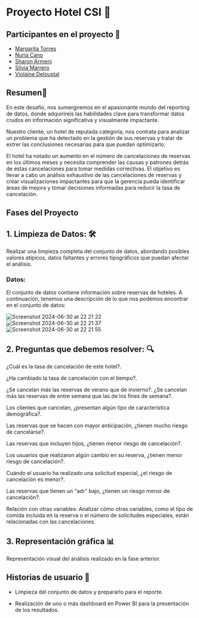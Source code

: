 # Proyecto Hotel CSI 🏨

## Participantes en el proyecto 👥
- [Margarita Torres](https://www.linkedin.com/in/margarita-torres-r/)
- [Nuria Cano](https://www.linkedin.com/in/nuria-cano-girones)
- [Sharon Armeni](https://www.linkedin.com/in/sharon-armeni)
- [Silvia Marrero](www.linkedin.com/in/silvia-marrero-pazos-0b95b083)
- [Violaine Deloustal](https://www.linkedin.com/in/violaine-deloustal-b35498105/)

## **Resumen**📝

En este desafío, nos sumergiremos en el apasionante mundo del reporting de datos, donde adquirireis las habilidades clave para transformar datos crudos en información significativa y visualmente impactante.

Nuestro cliente, un hotel de reputada categoría, nos contrata para analizar un problema que ha detectado en la gestión de sus reservas y tratar de extrer las conclusiones necesarias para que puedan optimizarlo.

El hotel ha notado un aumento en el número de cancelaciones de reservas en los últimos meses y necesita comprender las causas y patrones detrás de estas cancelaciones para tomar medidas correctivas. 
El objetivo es llevar a cabo un análisis exhaustivo de las cancelaciones de reservas y crear visualizaciones impactantes para que la gerencia pueda identificar áreas de mejora y tomar decisiones informadas para reducir la tasa de cancelación.


## **Fases del Proyecto**


## **1. Limpieza de Datos:**  🛠️ 
Realizar una limpieza completa del conjunto de datos, abordando posibles valores atípicos, datos faltantes y errores tipográficos que puedan afectar el análisis.

### **Datos:**
El conjunto de datos contiene información sobre reservas de hoteles. A continuación, tenemos una descripción de lo que nos podemos encontrar en el conjunto de datos:

![Screenshot 2024-06-30 at 22 21 22](https://github.com/nuriancg/project-da-promo-H-modulo-4-team-Hotel_CSI/assets/163455143/63a51dda-a8cc-45d8-beb7-a2fc9d2527b2)
![Screenshot 2024-06-30 at 22 21 37](https://github.com/nuriancg/project-da-promo-H-modulo-4-team-Hotel_CSI/assets/163455143/5bf9bc66-5ef0-454c-a2a0-580e5359c66c)
![Screenshot 2024-06-30 at 22 21 55](https://github.com/nuriancg/project-da-promo-H-modulo-4-team-Hotel_CSI/assets/163455143/59eed48c-b0b3-4892-bc69-3c8144d574f4)


## **2. Preguntas que debemos resolver:** 🔍

¿Cuál es la tasa de cancelación de este hotel?.

¿Ha cambiado la tasa de cancelación con el tiempo?.

¿Se cancelan más las reservas de verano que de invierno?. ¿Se cancelan más las reservas de entre semana que las de los fines de semana?.

Los clientes que cancelan, ¿presentan algún tipo de característica demográfica?.

Las reservas que se hacen con mayor anticipación, ¿tienen mucho riesgo de cancelarse?.

Las reservas que incluyen hijos, ¿tienen menor riesgo de cancelación?.

Los usuarios que realizaron algún cambio en su reserva, ¿tienen menor riesgo de cancelación?.

Cuándo el usuario ha realizado una solicitud especial, ¿el riesgo de cancelación es menor?.

Las reservas que tienen un “adr” bajo, ¿tienen un riesgo menor de cancelación?.

Relación con otras variables: Analizar cómo otras variables, como el tipo de comida incluida en la reserva o el número de solicitudes especiales, están relacionadas con las cancelaciones.

## **3. Representación gráfica** 📊
Representación visual del análisis realizado en la fase anterior.
 
## **Historias de usuario** 🎯

- Limpieza del conjunto de datos y prepararlo para el reporte.

- Realización de uno o más dashboard en Power BI para la presentación de los resultados.
  
